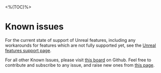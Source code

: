 <%(TOC)%>
# Known issues

For the current state of support of Unreal features, including any workarounds for features which are not fully supported yet, see the [Unreal features support page]({{urlRoot}}/unreal-features-support).

For all other Known Issues, please visit [this board](https://github.com/spatialos/UnrealGDK/projects/2) on Github. Feel free to contribute and subscribe to any issue, and raise new ones from [this page](https://github.com/spatialos/UnrealGDK/issues).
